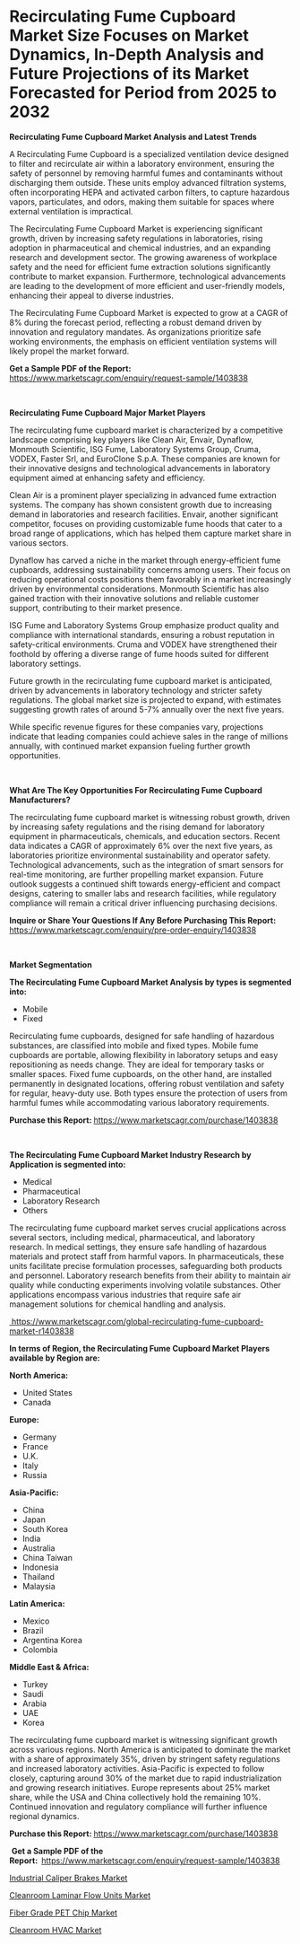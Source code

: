 <p><h1>Recirculating Fume Cupboard Market Size Focuses on Market Dynamics, In-Depth Analysis and Future Projections of its Market Forecasted for Period from 2025 to 2032</h1></p><p><strong>Recirculating Fume Cupboard Market Analysis and Latest Trends</strong></p>
<p><p>A Recirculating Fume Cupboard is a specialized ventilation device designed to filter and recirculate air within a laboratory environment, ensuring the safety of personnel by removing harmful fumes and contaminants without discharging them outside. These units employ advanced filtration systems, often incorporating HEPA and activated carbon filters, to capture hazardous vapors, particulates, and odors, making them suitable for spaces where external ventilation is impractical.</p><p>The Recirculating Fume Cupboard Market is experiencing significant growth, driven by increasing safety regulations in laboratories, rising adoption in pharmaceutical and chemical industries, and an expanding research and development sector. The growing awareness of workplace safety and the need for efficient fume extraction solutions significantly contribute to market expansion. Furthermore, technological advancements are leading to the development of more efficient and user-friendly models, enhancing their appeal to diverse industries.</p><p>The Recirculating Fume Cupboard Market is expected to grow at a CAGR of 8% during the forecast period, reflecting a robust demand driven by innovation and regulatory mandates. As organizations prioritize safe working environments, the emphasis on efficient ventilation systems will likely propel the market forward.</p></p>
<p><strong>Get a Sample PDF of the Report:&nbsp;</strong> <a href="https://www.marketscagr.com/enquiry/request-sample/1403838?utm_campaign=2010&utm_medium=2&utm_source=Github&utm_content=ia&utm_term=28032025&utm_id=recirculating-fume-cupboard">https://www.marketscagr.com/enquiry/request-sample/1403838</a></p>
<p>&nbsp;</p>
<p><strong>Recirculating Fume Cupboard Major Market Players</strong></p>
<p><p>The recirculating fume cupboard market is characterized by a competitive landscape comprising key players like Clean Air, Envair, Dynaflow, Monmouth Scientific, ISG Fume, Laboratory Systems Group, Cruma, VODEX, Faster Srl, and EuroClone S.p.A. These companies are known for their innovative designs and technological advancements in laboratory equipment aimed at enhancing safety and efficiency.</p><p>Clean Air is a prominent player specializing in advanced fume extraction systems. The company has shown consistent growth due to increasing demand in laboratories and research facilities. Envair, another significant competitor, focuses on providing customizable fume hoods that cater to a broad range of applications, which has helped them capture market share in various sectors.</p><p>Dynaflow has carved a niche in the market through energy-efficient fume cupboards, addressing sustainability concerns among users. Their focus on reducing operational costs positions them favorably in a market increasingly driven by environmental considerations. Monmouth Scientific has also gained traction with their innovative solutions and reliable customer support, contributing to their market presence.</p><p>ISG Fume and Laboratory Systems Group emphasize product quality and compliance with international standards, ensuring a robust reputation in safety-critical environments. Cruma and VODEX have strengthened their foothold by offering a diverse range of fume hoods suited for different laboratory settings.</p><p>Future growth in the recirculating fume cupboard market is anticipated, driven by advancements in laboratory technology and stricter safety regulations. The global market size is projected to expand, with estimates suggesting growth rates of around 5-7% annually over the next five years.</p><p>While specific revenue figures for these companies vary, projections indicate that leading companies could achieve sales in the range of millions annually, with continued market expansion fueling further growth opportunities.</p></p>
<p>&nbsp;</p>
<p><strong>What Are The Key Opportunities For Recirculating Fume Cupboard Manufacturers?</strong></p>
<p><p>The recirculating fume cupboard market is witnessing robust growth, driven by increasing safety regulations and the rising demand for laboratory equipment in pharmaceuticals, chemicals, and education sectors. Recent data indicates a CAGR of approximately 6% over the next five years, as laboratories prioritize environmental sustainability and operator safety. Technological advancements, such as the integration of smart sensors for real-time monitoring, are further propelling market expansion. Future outlook suggests a continued shift towards energy-efficient and compact designs, catering to smaller labs and research facilities, while regulatory compliance will remain a critical driver influencing purchasing decisions.</p></p>
<p><strong>Inquire or Share Your Questions If Any Before Purchasing This Report:</strong> <a href="https://www.marketscagr.com/enquiry/pre-order-enquiry/1403838?utm_campaign=2010&utm_medium=2&utm_source=Github&utm_content=ia&utm_term=28032025&utm_id=recirculating-fume-cupboard">https://www.marketscagr.com/enquiry/pre-order-enquiry/1403838</a></p>
<p>&nbsp;</p>
<p><strong>Market Segmentation</strong></p>
<p><strong>The Recirculating Fume Cupboard Market Analysis by types is segmented into:</strong></p>
<p><ul><li>Mobile</li><li>Fixed</li></ul></p>
<p><p>Recirculating fume cupboards, designed for safe handling of hazardous substances, are classified into mobile and fixed types. Mobile fume cupboards are portable, allowing flexibility in laboratory setups and easy repositioning as needs change. They are ideal for temporary tasks or smaller spaces. Fixed fume cupboards, on the other hand, are installed permanently in designated locations, offering robust ventilation and safety for regular, heavy-duty use. Both types ensure the protection of users from harmful fumes while accommodating various laboratory requirements.</p></p>
<p><strong>Purchase this Report:&nbsp;</strong><a href="https://www.marketscagr.com/purchase/1403838?utm_campaign=2010&utm_medium=2&utm_source=Github&utm_content=ia&utm_term=28032025&utm_id=recirculating-fume-cupboard">https://www.marketscagr.com/purchase/1403838</a></p>
<p>&nbsp;</p>
<p><strong>The Recirculating Fume Cupboard Market Industry Research by Application is segmented into:</strong></p>
<p><ul><li>Medical</li><li>Pharmaceutical</li><li>Laboratory Research</li><li>Others</li></ul></p>
<p><p>The recirculating fume cupboard market serves crucial applications across several sectors, including medical, pharmaceutical, and laboratory research. In medical settings, they ensure safe handling of hazardous materials and protect staff from harmful vapors. In pharmaceuticals, these units facilitate precise formulation processes, safeguarding both products and personnel. Laboratory research benefits from their ability to maintain air quality while conducting experiments involving volatile substances. Other applications encompass various industries that require safe air management solutions for chemical handling and analysis.</p></p>
<p><a href="https://www.marketscagr.com/global-recirculating-fume-cupboard-market-r1403838?utm_campaign=2010&utm_medium=2&utm_source=Github&utm_content=ia&utm_term=28032025&utm_id=recirculating-fume-cupboard">&nbsp;https://www.marketscagr.com/global-recirculating-fume-cupboard-market-r1403838</a></p>
<p><strong>In terms of Region, the Recirculating Fume Cupboard Market Players available by Region are:</strong></p>
<p>
    <p> <strong> North America: </strong>
        <ul>
            <li>United States</li>
            <li>Canada</li>
        </ul>
        </p> 
    <p> <strong> Europe: </strong>
        <ul>
            <li>Germany</li>
            <li>France</li>
            <li>U.K.</li>
            <li>Italy</li>
            <li>Russia</li>
        </ul>
        </p> 
    <p> <strong> Asia-Pacific: </strong>
        <ul>
            <li>China</li>
            <li>Japan</li>
            <li>South Korea</li>
            <li>India</li>
            <li>Australia</li>
            <li>China Taiwan</li>
            <li>Indonesia</li>
            <li>Thailand</li>
            <li>Malaysia</li>
        </ul>
        </p> 
    <p> <strong> Latin America: </strong>
        <ul>
            <li>Mexico</li>
            <li>Brazil</li>
            <li>Argentina Korea</li>
            <li>Colombia</li>
        </ul>
        </p> 
    <p> <strong> Middle East & Africa: </strong>
        <ul>
            <li>Turkey</li>
            <li>Saudi</li>
            <li>Arabia</li>
            <li>UAE</li>
            <li>Korea</li>
        </ul>
    </p>
    </p>
<p><p>The recirculating fume cupboard market is witnessing significant growth across various regions. North America is anticipated to dominate the market with a share of approximately 35%, driven by stringent safety regulations and increased laboratory activities. Asia-Pacific is expected to follow closely, capturing around 30% of the market due to rapid industrialization and growing research initiatives. Europe represents about 25% market share, while the USA and China collectively hold the remaining 10%. Continued innovation and regulatory compliance will further influence regional dynamics.</p></p>
<p><strong>Purchase this Report: </strong><a href="https://www.marketscagr.com/purchase/1403838?utm_campaign=2010&utm_medium=2&utm_source=Github&utm_content=ia&utm_term=28032025&utm_id=recirculating-fume-cupboard">https://www.marketscagr.com/purchase/1403838</a></p>
<p>&nbsp;<strong>Get a Sample PDF of the Report:&nbsp;&nbsp;</strong><a href="https://www.marketscagr.com/enquiry/request-sample/1403838?utm_campaign=2010&utm_medium=2&utm_source=Github&utm_content=ia&utm_term=28032025&utm_id=recirculating-fume-cupboard">https://www.marketscagr.com/enquiry/request-sample/1403838</a></p>
<p><strong></strong></p>
<p><p><a href="https://github.com/matotwipff14/Market-Research-Report-List-1/blob/main/industrial-caliper-brakes-market.md?utm_campaign=2010&utm_medium=2&utm_source=Github&utm_content=ia&utm_term=28032025&utm_id=recirculating-fume-cupboard">Industrial Caliper Brakes Market</a></p><p><a href="https://github.com/BryceTownsendr/Market-Research-Report-List-7/blob/main/cleanroom-laminar-flow-units-market.md?utm_campaign=2010&utm_medium=2&utm_source=Github&utm_content=ia&utm_term=28032025&utm_id=recirculating-fume-cupboard">Cleanroom Laminar Flow Units Market</a></p><p><a href="https://github.com/leolamarnal9/Market-Research-Report-List-1/blob/main/fiber-grade-pet-chip-market.md?utm_campaign=2010&utm_medium=2&utm_source=Github&utm_content=ia&utm_term=28032025&utm_id=recirculating-fume-cupboard">Fiber Grade PET Chip Market</a></p><p><a href="https://github.com/norbyboyse4d/Market-Research-Report-List-1/blob/main/cleanroom-hvac-market.md?utm_campaign=2010&utm_medium=2&utm_source=Github&utm_content=ia&utm_term=28032025&utm_id=recirculating-fume-cupboard">Cleanroom HVAC Market</a></p></p>